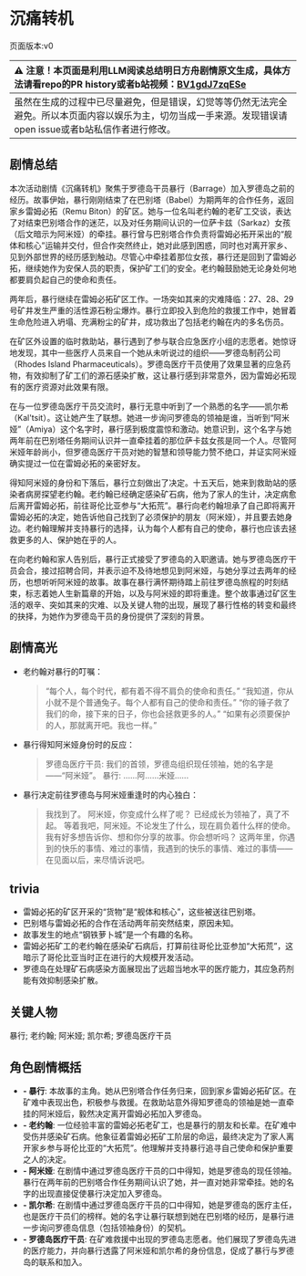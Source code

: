 # 沉痛转机
页面版本:v0
 

| :warning: 注意！本页面是利用LLM阅读总结明日方舟剧情原文生成，具体方法请看repo的PR history或者b站视频：[BV1gdJ7zqESe](https://www.bilibili.com/video/BV1gdJ7zqESe/)         |
|:----------------------------|
| 虽然在生成的过程中已尽量避免，但是错误，幻觉等等仍然无法完全避免。所以本页面内容以娱乐为主，切勿当成一手来源。发现错误请open issue或者b站私信作者进行修改。|



## 剧情总结
本次活动剧情《沉痛转机》聚焦于罗德岛干员暴行（Barrage）加入罗德岛之前的经历。故事伊始，暴行刚刚结束了在巴别塔（Babel）为期两年的合作任务，返回家乡雷姆必拓（Remu Biton）的矿区。她与一位名叫老约翰的老矿工交谈，表达了对结束巴别塔合作的迷茫，以及对任务期间认识的一位萨卡兹（Sarkaz）女孩（后文暗示为阿米娅）的牵挂。暴行曾与巴别塔合作负责将雷姆必拓开采出的“舰体和核心”运输并交付，但合作突然终止，她对此感到困惑，同时也对离开家乡、见到外部世界的经历感到触动。尽管心中牵挂着那位女孩，暴行还是回到了雷姆必拓，继续她作为安保人员的职责，保护矿工们的安全。老约翰鼓励她无论身处何地都要肩负起自己的使命和责任。

两年后，暴行继续在雷姆必拓矿区工作。一场突如其来的灾难降临：27、28、29号矿井发生严重的活性源石粉尘爆炸。暴行立即投入到危险的救援工作中，她冒着生命危险进入坍塌、充满粉尘的矿井，成功救出了包括老约翰在内的多名伤员。

在矿区外设置的临时救助站，暴行遇到了参与联合应急医疗小组的志愿者。她惊讶地发现，其中一些医疗人员来自一个她从未听说过的组织——罗德岛制药公司（Rhodes Island Pharmaceuticals）。罗德岛医疗干员使用了效果显著的应急药物，有效抑制了矿工们的源石感染扩散，这让暴行感到非常意外，因为雷姆必拓现有的医疗资源对此效果有限。

在与一位罗德岛医疗干员交流时，暴行无意中听到了一个熟悉的名字——凯尔希（Kal'tsit）。这让她产生了联想。她进一步询问罗德岛的领袖是谁，当听到“阿米娅”（Amiya）这个名字时，暴行感到极度震惊和激动。她意识到，这个名字与她两年前在巴别塔任务期间认识并一直牵挂着的那位萨卡兹女孩是同一个人。尽管阿米娅年龄尚小，但罗德岛医疗干员对她的智慧和领导能力赞不绝口，并证实阿米娅确实提过一位在雷姆必拓的亲密好友。

得知阿米娅的身份和下落后，暴行立刻做出了决定。十五天后，她来到救助站的感染者病房探望老约翰。老约翰已经确定感染矿石病，他为了家人的生计，决定病愈后离开雷姆必拓，前往哥伦比亚参与“大拓荒”。暴行向老约翰坦承了自己即将离开雷姆必拓的决定，她告诉他自己找到了必须保护的朋友（阿米娅），并且要去她身边。老约翰理解并支持暴行的选择，认为每个人都有自己的使命，暴行也应该去拯救更多的人、保护她在乎的人。

在向老约翰和家人告别后，暴行正式接受了罗德岛的入职邀请。她与罗德岛医疗干员会合，接过招聘合同，并表示迫不及待地想见到阿米娅，与她分享过去两年的经历，也想听听阿米娅的故事。故事在暴行满怀期待踏上前往罗德岛旅程的时刻结束，标志着她人生新篇章的开始，以及与阿米娅的即将重逢。整个故事通过矿区生活的艰辛、突如其来的灾难、以及关键人物的出现，展现了暴行性格的转变和最终的抉择，为她作为罗德岛干员的身份提供了深刻的背景。
## 剧情高光
-   老约翰对暴行的叮嘱：
    > “每个人，每个时代，都有着不得不肩负的使命和责任。”
    > “我知道，你从小就不是个普通兔子。每个人都有自己的使命和责任。”
    > “你的锤子救了我们的命，接下来的日子，你也会拯救更多的人。”
    > “如果有必须要保护的人，那就离开吧。我也一样。”
-   暴行得知阿米娅身份时的反应：
    > 罗德岛医疗干员: 我们的首领，罗德岛组织现任领袖，她的名字是——“阿米娅”。
    > 暴行: ......阿......米娅......
-   暴行决定前往罗德岛与阿米娅重逢时的内心独白：
    > 我找到了。
    > 阿米娅，你变成什么样了呢？
    > 已经成长为领袖了，真了不起。
    > 等着我吧，阿米娅。不论发生了什么，现在肩负着什么样的使命。
    > 我有好多想告诉你、想和你分享的故事。你会想听吗？
    > 这两年里，你遇到的快乐的事情、难过的事情，我遇到的快乐的事情、难过的事情——
    > 在见面以后，来尽情诉说吧。
## trivia
-   雷姆必拓的矿区开采的“货物”是“舰体和核心”，这些被送往巴别塔。
-   巴别塔与雷姆必拓的合作在活动两年前突然结束，原因未知。
-   故事发生的地点“钢铁萝卜城”是一个有趣的名称。
-   雷姆必拓矿工的老约翰在感染矿石病后，打算前往哥伦比亚参加“大拓荒”，这暗示了哥伦比亚当时正在进行的大规模开发活动。
-   罗德岛在处理矿石病感染方面展现出了远超当地水平的医疗能力，其应急药剂能有效抑制感染扩散。
## 关键人物
暴行; 老约翰; 阿米娅; 凯尔希; 罗德岛医疗干员
## 角色剧情概括
-   **-   暴行**: 本故事的主角。她从巴别塔合作任务归来，回到家乡雷姆必拓矿区。在矿难中表现出色，积极参与救援。在救助站意外得知罗德岛的领袖是她一直牵挂的阿米娅后，毅然决定离开雷姆必拓加入罗德岛。
-   **-   老约翰**: 一位经验丰富的雷姆必拓老矿工，也是暴行的朋友和长辈。在矿难中受伤并感染矿石病。他象征着雷姆必拓矿工阶层的命运，最终决定为了家人离开家乡参与哥伦比亚的“大拓荒”。他理解并支持暴行追寻自己使命和保护重要之人的决定。
-   **-   阿米娅**: 在剧情中通过罗德岛医疗干员的口中得知，她是罗德岛的现任领袖。暴行在两年前的巴别塔合作任务期间认识了她，并一直对她非常牵挂。她的名字的出现直接促使暴行决定加入罗德岛。
-   **-   凯尔希**: 在剧情中通过罗德岛医疗干员的口中得知，她是罗德岛的医疗主任，也是医疗干员们的榜样。她的名字让暴行联想到她在巴别塔的经历，是暴行进一步询问罗德岛信息（包括领袖身份）的契机。
-   **-   罗德岛医疗干员**: 在矿难救援中出现的罗德岛志愿者。他们展现了罗德岛先进的医疗能力，并向暴行透露了阿米娅和凯尔希的身份信息，促成了暴行与罗德岛的联系和加入。